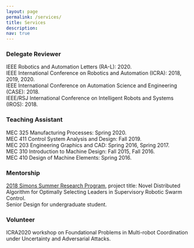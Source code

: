 ```yaml
---
layout: page
permalink: /services/
title: Services 
description: 
nav: true
---
```


### Delegate Reviewer

IEEE Robotics and Automation Letters (RA-L): 2020.  
IEEE International Conference on Robotics and Automation (ICRA): 2018, 2019, 2020.  
IEEE International Conference on Automation Science and Engineering (CASE): 2018.  
IEEE/RSJ International Conference on Intelligent Robots and Systems (IROS): 2018.  

### Teaching Assistant

MEC 325 Manufacturing Processes: Spring 2020.  
MEC 411 Control System Analysis and Design: Fall 2019.  
MEC 203 Engineering Graphics and CAD: Spring 2016, Spring 2017.  
MEC 310 Introduction to Machine Design: Fall 2015, Fall 2016.  
MEC 410 Design of Machine Elements: Spring 2016.  

### Mentorship

<a href="https://www.stonybrook.edu/commcms/simons/simonsfellows/_pdfs/Simons%20Program%20Summer%202018.pdf" target="_blank">2018 Simons Summer Research Program</a>, project title: Novel Distributed Algorithm for Optimally Selecting Leaders in Supervisory Robotic Swarm Control.  
Senior Design for undergraduate student.

### Volunteer

ICRA2020 workshop on Foundational Problems in Multi-robot Coordination under Uncertainty
and Adversarial Attacks.
